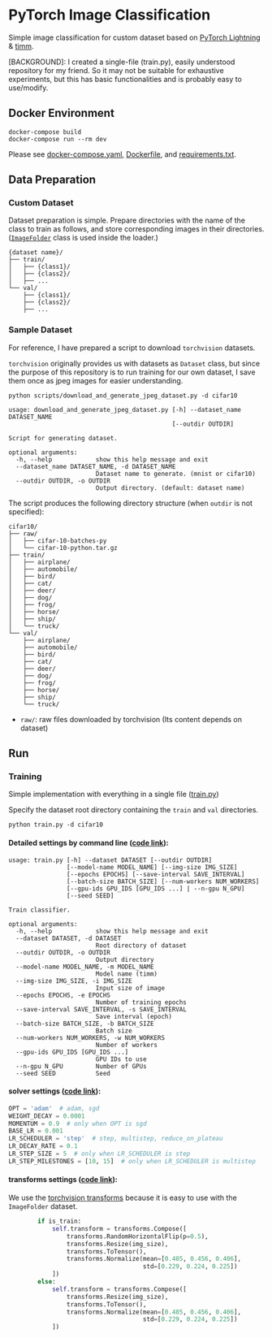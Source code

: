 # PyTorch Image Classification
Simple image classification for custom dataset based on [PyTorch Lightning](https://www.pytorchlightning.ai)  & [timm](https://github.com/rwightman/pytorch-image-models).

[BACKGROUND]: I created a single-file (train.py), easily understood repository for my friend. So it may not be suitable for exhaustive experiments, but this has basic functionalities and is probably easy to use/modify.


## Docker Environment

```
docker-compose build
docker-compose run --rm dev
```

Please see [docker-compose.yaml](./docker-compose.yaml), [Dockerfile](./docker/Dockerfile), and [requirements.txt](./docker/requirements.txt).


## Data Preparation

### Custom Dataset

Dataset preparation is simple. Prepare directories with the name of the class to train as follows, and store corresponding images in their directories. ([`ImageFolder`](https://pytorch.org/vision/main/generated/torchvision.datasets.ImageFolder.html) class is used inside the loader.)

```
{dataset name}/
├── train/
│   ├── {class1}/
│   ├── {class2}/
│   ├── ...
└── val/
    ├── {class1}/
    ├── {class2}/
    ├── ...
```

### Sample Dataset
For reference, I have prepared a script to download `torchvision` datasets. 

`torchvision` originally provides us with datasets as `Dataset` class, but since the purpose of this repository is to run training for our own dataset, I save them once as jpeg images for easier understanding.

```
python scripts/download_and_generate_jpeg_dataset.py -d cifar10
```

```
usage: download_and_generate_jpeg_dataset.py [-h] --dataset_name DATASET_NAME
                                             [--outdir OUTDIR]

Script for generating dataset.

optional arguments:
  -h, --help            show this help message and exit
  --dataset_name DATASET_NAME, -d DATASET_NAME
                        Dataset name to generate. (mnist or cifar10)
  --outdir OUTDIR, -o OUTDIR
                        Output directory. (default: dataset name)
```

The script produces the following directory structure (when `outdir` is not specified):

```
cifar10/
├── raw/
│   ├── cifar-10-batches-py
│   └── cifar-10-python.tar.gz
├── train/
│   ├── airplane/
│   ├── automobile/
│   ├── bird/
│   ├── cat/
│   ├── deer/
│   ├── dog/
│   ├── frog/
│   ├── horse/
│   ├── ship/
│   └── truck/
└── val/
    ├── airplane/
    ├── automobile/
    ├── bird/
    ├── cat/
    ├── deer/
    ├── dog/
    ├── frog/
    ├── horse/
    ├── ship/
    └── truck/
```

- `raw/`: raw files downloaded by torchvision (Its content depends on dataset)


## Run

### Training
Simple implementation with everything in a single file ([train.py](./train.py))

Specify the dataset root directory containing the `train` and `val` directories.

```
python train.py -d cifar10
```

#### Detailed settings by command line ([code link](https://github.com/karasawatakumi/pytorch-image-classification/blob/main/train.py#L31-L42)):

```
usage: train.py [-h] --dataset DATASET [--outdir OUTDIR]
                [--model-name MODEL_NAME] [--img-size IMG_SIZE]
                [--epochs EPOCHS] [--save-interval SAVE_INTERVAL]
                [--batch-size BATCH_SIZE] [--num-workers NUM_WORKERS]
                [--gpu-ids GPU_IDS [GPU_IDS ...] | --n-gpu N_GPU]
                [--seed SEED]

Train classifier.

optional arguments:
  -h, --help            show this help message and exit
  --dataset DATASET, -d DATASET
                        Root directory of dataset
  --outdir OUTDIR, -o OUTDIR
                        Output directory
  --model-name MODEL_NAME, -m MODEL_NAME
                        Model name (timm)
  --img-size IMG_SIZE, -i IMG_SIZE
                        Input size of image
  --epochs EPOCHS, -e EPOCHS
                        Number of training epochs
  --save-interval SAVE_INTERVAL, -s SAVE_INTERVAL
                        Save interval (epoch)
  --batch-size BATCH_SIZE, -b BATCH_SIZE
                        Batch size
  --num-workers NUM_WORKERS, -w NUM_WORKERS
                        Number of workers
  --gpu-ids GPU_IDS [GPU_IDS ...]
                        GPU IDs to use
  --n-gpu N_GPU         Number of GPUs
  --seed SEED           Seed
```


#### solver settings ([code link](https://github.com/karasawatakumi/pytorch-image-classification/blob/main/train.py#L19-L26)):

```python
OPT = 'adam'  # adam, sgd
WEIGHT_DECAY = 0.0001
MOMENTUM = 0.9  # only when OPT is sgd
BASE_LR = 0.001
LR_SCHEDULER = 'step'  # step, multistep, reduce_on_plateau
LR_DECAY_RATE = 0.1
LR_STEP_SIZE = 5  # only when LR_SCHEDULER is step
LR_STEP_MILESTONES = [10, 15]  # only when LR_SCHEDULER is multistep
```

#### transforms settings ([code link](https://github.com/karasawatakumi/pytorch-image-classification/blob/main/train.py#L105-L119)):

We use the [torchvision transforms](https://pytorch.org/vision/stable/transforms.html) because it is easy to use with the `ImageFolder` dataset.

```python
        if is_train:
            self.transform = transforms.Compose([
                transforms.RandomHorizontalFlip(p=0.5),
                transforms.Resize(img_size),
                transforms.ToTensor(),
                transforms.Normalize(mean=[0.485, 0.456, 0.406],
                                     std=[0.229, 0.224, 0.225])
            ])
        else:
            self.transform = transforms.Compose([
                transforms.Resize(img_size),
                transforms.ToTensor(),
                transforms.Normalize(mean=[0.485, 0.456, 0.406],
                                     std=[0.229, 0.224, 0.225])
            ])
```
